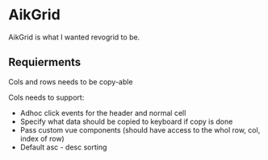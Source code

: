 # AikGrid

AikGrid is what I wanted revogrid to be.

## Requierments

Cols and rows needs to be copy-able

Cols needs to support:

- Adhoc click events for the header and normal cell
- Specify what data should be copied to keyboard if copy is done
- Pass custom vue components (should have access to the whol row, col, index of row)
- Default asc - desc sorting
